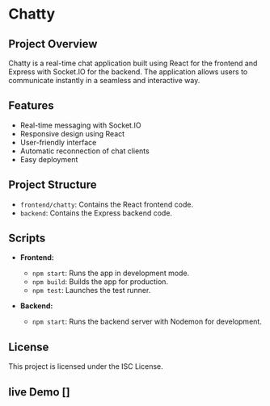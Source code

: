 
# Chatty

## Project Overview

Chatty is a real-time chat application built using React for the frontend and Express with Socket.IO for the backend. The application allows users to communicate instantly in a seamless and interactive way.

## Features

- Real-time messaging with Socket.IO
- Responsive design using React
- User-friendly interface
- Automatic reconnection of chat clients
- Easy deployment

## Project Structure

- `frontend/chatty`: Contains the React frontend code.
- `backend`: Contains the Express backend code.

## Scripts

- **Frontend:**
  - `npm start`: Runs the app in development mode.
  - `npm build`: Builds the app for production.
  - `npm test`: Launches the test runner.

- **Backend:**
  - `npm start`: Runs the backend server with Nodemon for development.

## License

This project is licensed under the ISC License.

## live Demo []
